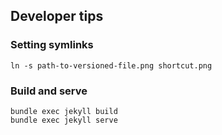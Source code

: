 ## Developer tips

### Setting symlinks
`ln -s path-to-versioned-file.png shortcut.png`

### Build and serve
```
bundle exec jekyll build
bundle exec jekyll serve
```


